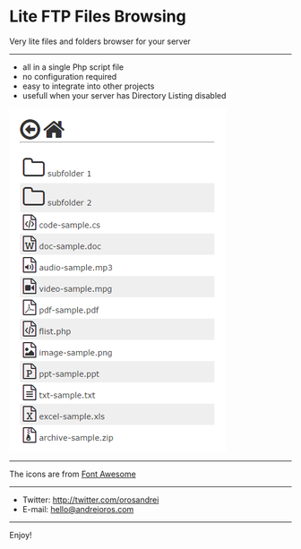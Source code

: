 # Lite FTP Files Browsing #
Very lite files and folders browser for your server
***
- all in a single Php script file
- no configuration required
- easy to integrate into other projects
- usefull when your server has Directory Listing disabled

![Alt text](lite-ftp-browser.PNG?raw=true "Lite FTP Files Browsing")

***
The icons are from [Font Awesome](http://fortawesome.github.io/Font-Awesome/get-started/)
***

* Twitter: http://twitter.com/orosandrei
* E-mail: hello@andreioros.com

***

Enjoy!
